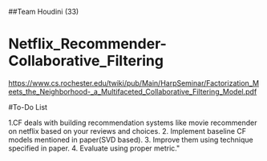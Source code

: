 ##Team Houdini (33)

# Netflix_Recommender-Collaborative_Filtering
https://www.cs.rochester.edu/twiki/pub/Main/HarpSeminar/Factorization_Meets_the_Neighborhood-_a_Multifaceted_Collaborative_Filtering_Model.pdf

#To-Do List

1.CF deals with building recommendation systems like movie recommender on netflix based on your reviews and choices.
2. Implement baseline CF models mentioned in paper(SVD based).
3. Improve them using technique specified in paper.
4. Evaluate using proper metric."
